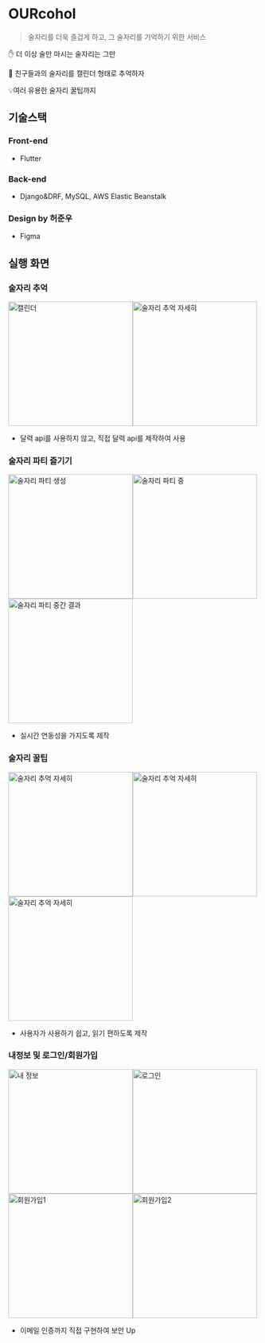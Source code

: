 # OURcohol
> 술자리를 더욱 즐겁게 하고, 그 술자리를 기억하기 위한 서비스

✋ 더 이상 술만 마시는 술자리는 그만

📆 친구들과의 술자리를 캘린더 형태로 추억하자 

💡여러 유용한 술자리 꿀팁까지



## 기술스택

### Front-end

- Flutter

### Back-end

- Django&DRF, MySQL, AWS Elastic Beanstalk


### **Design** by 허준우

- Figma



## 실행 화면

### 술자리 추억
<img alt="캘린더" src="https://github.com/pdh0927/Ourcohol/assets/67888951/d09e657d-1c3a-4cb0-851a-be584732fb94" width = "250"><img alt="술자리 추억 자세히" src="https://github.com/pdh0927/Ourcohol/assets/67888951/fcea02f8-894b-4b8b-b6c3-d60183c38380" width = "250">

- 달력 api를 사용하지 않고, 직접 달력 api를 제작하여 사용

### 술자리 파티 즐기기
<img alt="술자리 파티 생성" src="https://github.com/pdh0927/Ourcohol/assets/67888951/d939dfc3-7b73-4985-8aa0-0e6f5ab6d1b6" width = "250"><img alt="술자리 파티 중" src="https://github.com/pdh0927/Ourcohol/assets/67888951/1b14da7a-2188-4698-bb46-fd8441497272" width = "250">
<img alt="술자리 파티 중간 결과" src="https://github.com/pdh0927/Ourcohol/assets/67888951/21ed372c-0d1b-41ac-a705-2db8ea9722bb" width = "250">

- 실시간 연동성을 가지도록 제작

### 술자리 꿀팁
<img alt="술자리 추억 자세히" src="https://github.com/pdh0927/Ourcohol/assets/67888951/fd73248a-5a8d-4478-9a31-39830e83eca3" width = "250"><img alt="술자리 추억 자세히" src="https://github.com/pdh0927/Ourcohol/assets/67888951/90a1a4e7-63b8-4707-b819-b394e8e9fd39" width = "250"><img alt="술자리 추억 자세히" src="https://github.com/pdh0927/Ourcohol/assets/67888951/d09e657d-1c3a-4cb0-851a-be584732fb94" width = "250">

- 사용자가 사용하기 쉽고, 읽기 편하도록 제작
  
### 내정보 및 로그인/회원가입
<img alt="내 정보" src="https://github.com/pdh0927/Ourcohol/assets/67888951/c6f6bcd3-6363-47f4-ba0d-f7781cf3c128" width = "250"><img alt="로그인" src="https://github.com/pdh0927/Ourcohol/assets/67888951/0423f0b5-77d8-4e69-b8e4-4e29e8a49380" width = "250"><img alt="회원가입1" src="https://github.com/pdh0927/Ourcohol/assets/67888951/711b06de-58a3-40e5-a1f5-646e20f2c3ff" width = "250"><img alt="회원가입2" src="https://github.com/pdh0927/Ourcohol/assets/67888951/d3d6f426-542b-4141-aa4e-c24ebc8c8ffd" width = "250">

- 이메일 인증까지 직접 구현하여 보안 Up
